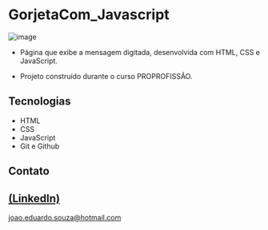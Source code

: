 # GorjetaCom_Javascript

![image](https://github.com/JoaoEduSB/GorjetaCom_Javascript/assets/146045770/9bf000a2-b621-4333-a133-ef32efb36c02)

 - Página que exibe a mensagem digitada, desenvolvida com HTML, CSS e JavaScript.

 - Projeto construído durante o curso PROPROFISSÃO.

## Tecnologias

- HTML
- CSS
- JavaScript
- Git e Github

## Contato
[(LinkedIn)](https://www.linkedin.com/in/joaoedusb/)
-----
joao.eduardo.souza@hotmail.com
